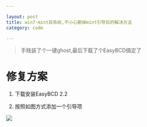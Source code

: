 ```yaml
---

layout: post
title: win7-mint双系统,不小心删掉mint引导后的解决方法
category: code

---
```


> 手贱装了个一键ghost,最后下载了个EasyBCD搞定了

<!--more-->

# 修复方案

1. 下载安装EasyBCD 2.2

2. 按照如图方式添加一个引导项

![](http://7xk4li.com1.z0.glb.clouddn.com/github/15070301.jpg)

